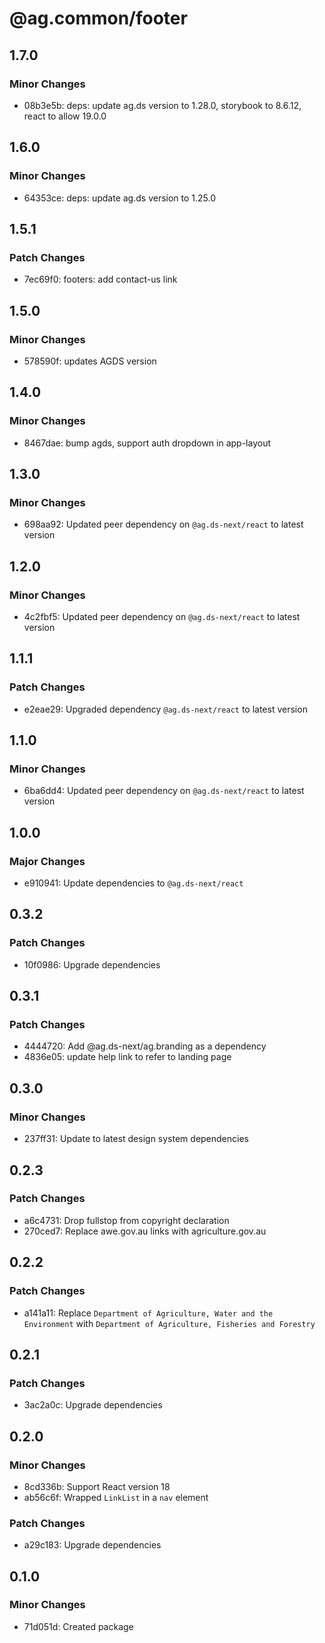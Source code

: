# @ag.common/footer

## 1.7.0

### Minor Changes

- 08b3e5b: deps: update ag.ds version to 1.28.0, storybook to 8.6.12, react to allow 19.0.0

## 1.6.0

### Minor Changes

- 64353ce: deps: update ag.ds version to 1.25.0

## 1.5.1

### Patch Changes

- 7ec69f0: footers: add contact-us link

## 1.5.0

### Minor Changes

- 578590f: updates AGDS version

## 1.4.0

### Minor Changes

- 8467dae: bump agds, support auth dropdown in app-layout

## 1.3.0

### Minor Changes

- 698aa92: Updated peer dependency on `@ag.ds-next/react` to latest version

## 1.2.0

### Minor Changes

- 4c2fbf5: Updated peer dependency on `@ag.ds-next/react` to latest version

## 1.1.1

### Patch Changes

- e2eae29: Upgraded dependency `@ag.ds-next/react` to latest version

## 1.1.0

### Minor Changes

- 6ba6dd4: Updated peer dependency on `@ag.ds-next/react` to latest version

## 1.0.0

### Major Changes

- e910941: Update dependencies to `@ag.ds-next/react`

## 0.3.2

### Patch Changes

- 10f0986: Upgrade dependencies

## 0.3.1

### Patch Changes

- 4444720: Add @ag.ds-next/ag.branding as a dependency
- 4836e05: update help link to refer to landing page

## 0.3.0

### Minor Changes

- 237ff31: Update to latest design system dependencies

## 0.2.3

### Patch Changes

- a6c4731: Drop fullstop from copyright declaration
- 270ced7: Replace awe.gov.au links with agriculture.gov.au

## 0.2.2

### Patch Changes

- a141a11: Replace `Department of Agriculture, Water and the Environment` with `Department of Agriculture, Fisheries and Forestry`

## 0.2.1

### Patch Changes

- 3ac2a0c: Upgrade dependencies

## 0.2.0

### Minor Changes

- 8cd336b: Support React version 18
- ab56c6f: Wrapped `LinkList` in a `nav` element

### Patch Changes

- a29c183: Upgrade dependencies

## 0.1.0

### Minor Changes

- 71d051d: Created package

